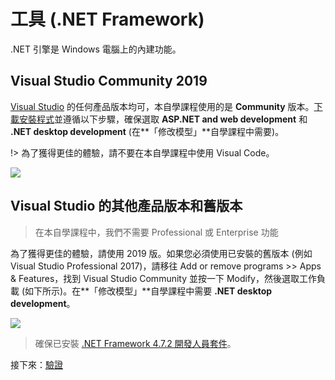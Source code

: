 # 工具 (.NET Framework)

.NET 引擎是 Windows 電腦上的內建功能。

## Visual Studio Community 2019

[Visual Studio](https://visualstudio.microsoft.com/vs/) 的任何產品版本均可，本自學課程使用的是 **Community** 版本。[下載安裝程式](https://visualstudio.microsoft.com/vs/)並遵循以下步驟，確保選取 **ASP.NET and web development** 和 **.NET desktop development** (在**「修改模型」**自學課程中需要)。

!> 為了獲得更佳的體驗，請不要在本自學課程中使用 Visual Code。

![](_media/net/workloads_2019.png)


## Visual Studio 的其他產品版本和舊版本

> 在本自學課程中，我們不需要 Professional 或 Enterprise 功能

為了獲得更佳的體驗，請使用 2019 版。如果您必須使用已安裝的舊版本 (例如 Visual Studio Professional 2017)，請移往 Add or remove programs >> Apps & Features，找到 Visual Studio Community 並按一下 Modify，然後選取工作負載 (如下所示)。在**「修改模型」**自學課程中需要 **.NET desktop development**。

![](_media/net/workloads_2017.png)

> 確保已安裝 [.NET Framework 4.7.2 開發人員套件](https://dotnet.microsoft.com/download/dotnet-framework/net472)。

接下來：[驗證](/zh-TW/oauth/)